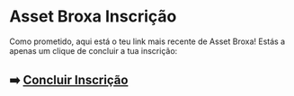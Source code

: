 # Asset Broxa Inscrição

Como prometido, aqui está o teu link mais recente de Asset Broxa! Estás a apenas um clique de concluir a tua inscrição:

## ➡️ [Concluir Inscrição](https://tinyurl.com/2epzu7vn)